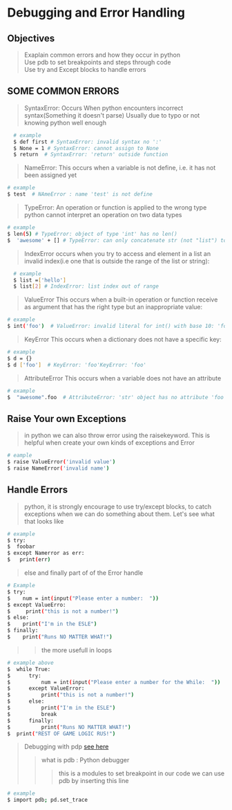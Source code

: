 # Debugging and Error Handling

## Objectives

> Exaplain common errors and how they occur in python  
> Use pdb to set breakpoints and steps through code  
> Use try and Except blocks to handle errors  

## SOME COMMON ERRORS

> SyntaxError:
  Occurs When python encounters incorrect syntax(Something it doesn't parse)
  Usually due to typo or not knowing python well enough

  ```bash
    # example
    $ def first # SyntaxError: invalid syntax no ':' 
    $ None = 1 # SyntaxError: cannot assign to None
    $ return  # SyntaxError: 'return' outside function
  ```

> NameError:
  This occurs when a variable is not define, i.e. it has not been assigned yet

  ```bash
  # example
  $ test  # NAmeError : name 'test' is not define
  ```

> TypeError:
  An operation or function is applied to the wrong type
  python cannot interpret an operation on two data types

  ```bash
  # example
  $ len(5) # TypeError: object of type 'int' has no len()
  $  'awesome' + [] # TypeError: can only concatenate str (not "list") to str
  ```

> IndexError
  occurs when you try to access and element in a list an invalid index(i.e one that is outside the range of the list or string):

  ```bash
    # example
    $ list =['hello']
    $ list[2] # IndexError: list index out of range
  ```

> ValueError
  This occurs when a built-in operation or function receive as argument that has the right type but an inappropriate value:

  ```bash
  # example
  $ int('foo')  # ValueError: invalid literal for int() with base 10: 'foo'
  ```

> KeyError
  This occurs when a dictionary does not have a specific key:

  ```bash
  # example
  $ d = {}
  $ d ['foo']  # KeyError: 'foo'KeyError: 'foo'
  ```

> AttributeError
  This occurs when a variable does not have an attribute

  ```bash
  # example
  $  "awesome".foo  # AttributeError: 'str' object has no attribute 'foo'
  ```

## Raise Your own Exceptions

> in python we can also throw error using the raisekeyword. This is helpful when create your own kinds of exceptions and Error

  ```bash
  # eample
  $ raise ValueError('invalid value')
  $ raise NameError('invalid name')
  ```

## Handle Errors

> python, it is strongly encourage to use try/except blocks, to catch exceptions when we can do something about them. Let's see what that looks like

  ```bash
  # example 
  $ try:
  $  foobar
  $ except Namerror as err:
  $   print(err)
  ```

> else and finally part of of the Error handle

  ```bash
  # Example
  $ try:
  $    num = int(input("Please enter a number:  "))
  $ except ValueErro:
  $     print("this is not a number!")
  $ else:
  $    print("I'm in the ESLE")
  $ finally:
  $    print("Runs NO MATTER WHAT!")
  ```

>> the more usefull in loops  

  ```bash
  # example above
  $  while True:
  $      try:
  $          num = int(input("Please enter a number for the While:  "))
  $      except ValueError:
  $          print("this is not a number!")
  $      else:
  $          print("I'm in the ESLE")
  $          break
  $      finally:
  $          print("Runs NO MATTER WHAT!")
  $  print("REST OF GAME LOGIC RUS!")
  ```

> Debugging with pdp  [see here](/0x07_Debugging%20and%20Error%20Handling/pdb.py)
>> what is pdb : Python debugger  
>>> this is a modules to set breakpoint in our code we can use pdb by inserting this line

  ```bash
  # example
  $ import pdb; pd.set_trace
  ```
